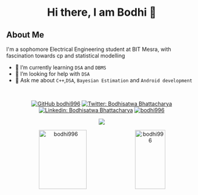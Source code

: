 <h1 align="center"> Hi there, I am Bodhi 👋</h1>

<h2 align="left">About Me</h2>

I'm a sophomore Electrical Engineering student at BIT Mesra, with fascination towards cp and statistical modelling
<!-- 🔭 I’m currently working on DSA.-->
- 🌱 I’m currently learning ```DSA``` and ```DBMS```
- 🤔 I’m looking for help with ```DSA```
- 💬 Ask me about ```C++```,```DSA```, ```Bayesian Estimation``` and ```Android development```
<br/>



<div align="center">
 
[![GitHub bodhi996](https://img.shields.io/github/followers/bodhi996?label=follow&style=social)](https://github.com/bodhi996)
[![Twitter: Bodhisatwa Bhattacharya](https://img.shields.io/twitter/follow/Bodhisatwa?style=social)](https://twitter.com/Bodhisatwa14)
[![Linkedin: Bodhisatwa Bhattacharya](https://img.shields.io/badge/-Bodhisatwa%20Bhattacharya-blue?style=flat-square&logo=Linkedin&logoColor=white&link=https://www.linkedin.com/in/saransh-cpp/)](https://www.linkedin.com/in/bodhisatwa-b-0aa767201/)
[<img src="https://komarev.com/ghpvc/?username=bodhi996" alt="bodhi996" />](https://github.com/bodhi996)

</div>
  
<p align="center"><img src="https://github-readme-stats.vercel.app/api?username=bodhi996&count_private=true&show_icons=true&include_all_commits=true&theme=gruvbox&bg_color=333333"/></p>

<p align="center"> <img align="center" width="50%" height="20%" src="https://github-readme-streak-stats.herokuapp.com/?user=bodhi996&show_icons=true&count_private=true&theme=algolia&title_color=fefffd&text_color=fefffd&locale=en" alt="bodhi996" /> <img align="center" width="40%" height="20%" src="https://github-readme-stats.vercel.app/api/top-langs?username=bodhi996&exclude_repo=NNCars&show_icons=true&theme=algolia&title_color=fefffd&text_color=fefffd&locale=en&layout=compact" alt="bodhi996" />
</p>





<!-- - #### <p align="left"> [<img src="https://komarev.com/ghpvc/?username=Saransh-cpp" alt="Saransh-cpp" />](https://github.com/Saransh-cpp)</p> 
<hr class="dashed" />
<p align="center">
<img align="left" src="https://github-readme-streak-stats.herokuapp.com/?user=bodhi996&theme=algolia" alt="bodhi996" />&nbsp;<img align="center" src="https://github-readme-stats.vercel.app/api/top-langs?username=bodhi996&langs_count=10&layout=compact&theme=algolia" alt="bodhi996" />
<!--
**Saransh-cpp/Saransh-cpp** is a ✨ _special_ ✨ repository because its `README.md` (this file) appears on your GitHub profile.
<img src="https://github-readme-streak-stats.herokuapp.com/?user=Saransh-cpp&show_icons=true&locale=en&layout=compact&theme=gruvbox&bg_color=333333" alt="Saransh's github streak" width="450" /
Here are some ideas to get you started:
- 📫 How to reach me: 
- 👯 I’m looking to collaborate on ...
- 🤔 I’m looking for help with ...
- 💬 Ask me about ...
-->
